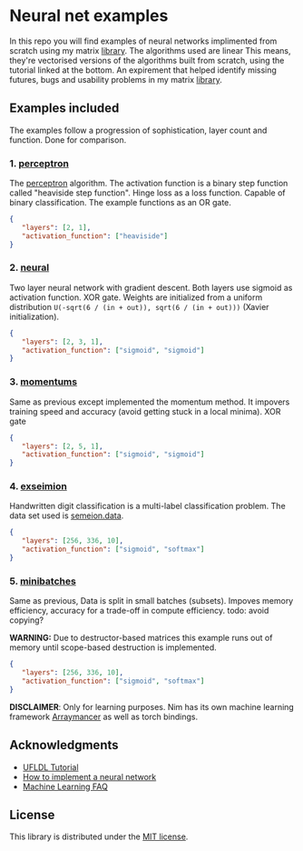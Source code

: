 # Neural net examples
In this repo  you will find examples of neural networks implimented from scratch using
my matrix [library](https://github.com/b3liever/manu).
The algorithms used are linear
This means, they're vectorised versions of the algorithms built
from scratch, using the tutorial linked at the bottom. An expirement that
helped identify missing futures, bugs and usability problems in my matrix
[library](https://github.com/b3liever/manu).

## Examples included
The examples follow a progression of sophistication, layer count and
function. Done for comparison.

### 1. [perceptron](perceptron.nim)
The [perceptron](https://en.wikipedia.org/wiki/Perceptron) algorithm.
The activation function is a binary step function called "heaviside step
function". Hinge loss as a loss function. Capable of binary
classification. The example functions as an OR gate.

```json
{
   "layers": [2, 1],
   "activation_function": ["heaviside"]
}
```

### 2. [neural](neural.nim)
Two layer neural network with gradient descent. Both layers use sigmoid as
activation function. XOR gate. Weights are initialized from a uniform
distribution ``U(-sqrt(6 / (in + out)), sqrt(6 / (in + out)))`` (Xavier initialization).

```json
{
   "layers": [2, 3, 1],
   "activation_function": ["sigmoid", "sigmoid"]
}
```

### 3. [momentums](momentums.nim)
Same as previous except implemented the momentum method. It impovers training
speed and accuracy (avoid getting stuck in a local minima). XOR gate

```json
{
   "layers": [2, 5, 1],
   "activation_function": ["sigmoid", "sigmoid"]
}
```

### 4. [exseimion](exseimion.nim)
Handwritten digit classification is a multi-label classification problem.
The data set used is [semeion.data](http://archive.ics.uci.edu/ml/machine-learning-databases/semeion/semeion.data).

```json
{
   "layers": [256, 336, 10],
   "activation_function": ["sigmoid", "softmax"]
}
```

### 5. [minibatches](minibatches.nim)
Same as previous, Data is split in small batches (subsets). Impoves memory
efficiency, accuracy for a trade-off in compute efficiency. todo: avoid copying?

**WARNING:** Due to destructor-based matrices this example runs out of memory
until scope-based destruction is implemented.

```json
{
   "layers": [256, 336, 10],
   "activation_function": ["sigmoid", "softmax"]
}
```

**DISCLAIMER**: Only for learning purposes. Nim has its own machine learning
framework [Arraymancer](https://github.com/mratsim/Arraymancer) as well as torch bindings.

## Acknowledgments
- [UFLDL Tutorial](http://ufldl.stanford.edu/tutorial/)
- [How to implement a neural network](https://peterroelants.github.io/posts/neural-network-implementation-part01/)
- [Machine Learning FAQ](https://sebastianraschka.com/faq/index.html)

## License
This library is distributed under the [MIT license](LICENSE).
